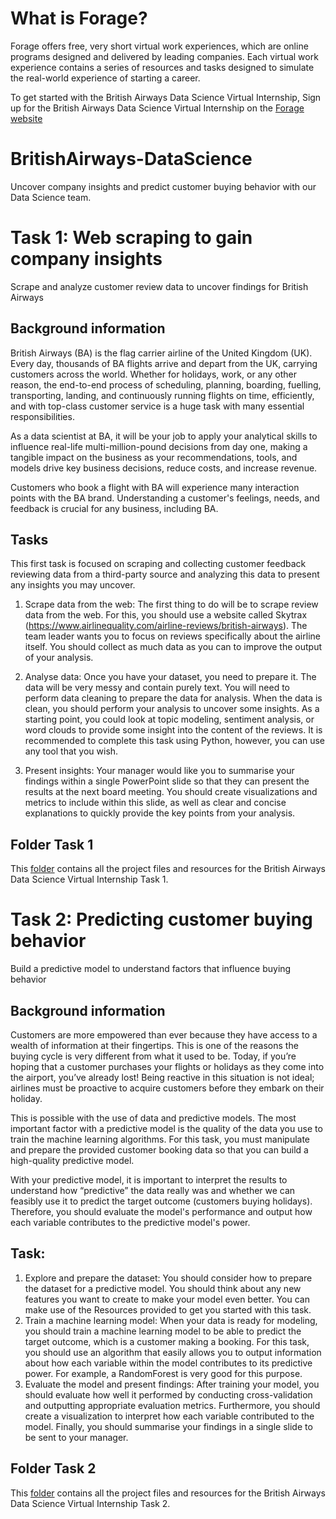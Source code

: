 # What is Forage?
Forage offers free, very short virtual work experiences, which are online programs designed and delivered by leading companies. Each virtual work experience contains a series of resources and tasks designed to simulate the real-world experience of starting a career.

To get started with the British Airways Data Science Virtual Internship, Sign up for the British Airways Data Science Virtual Internship on the [Forage website](https://www.theforage.com/simulations/british-airways/data-science-yqoz)

# BritishAirways-DataScience
Uncover company insights and predict customer buying behavior with our Data Science team.

# Task 1: Web scraping to gain company insights
Scrape and analyze customer review data to uncover findings for British Airways
## Background information
British Airways (BA) is the flag carrier airline of the United Kingdom (UK). Every day, thousands of BA flights arrive and depart from the UK, carrying customers across the world. Whether for holidays, work, or any other reason, the end-to-end process of scheduling, planning, boarding, fuelling, transporting, landing, and continuously running flights on time, efficiently, and with top-class customer service is a huge task with many essential responsibilities.

As a data scientist at BA, it will be your job to apply your analytical skills to influence real-life multi-million-pound decisions from day one, making a tangible impact on the business as your recommendations, tools, and models drive key business decisions, reduce costs, and increase revenue.

Customers who book a flight with BA will experience many interaction points with the BA brand. Understanding a customer's feelings, needs, and feedback is crucial for any business, including BA.

## Tasks
This first task is focused on scraping and collecting customer feedback reviewing data from a third-party source and analyzing this data to present any insights you may uncover.
1. Scrape data from the web: The first thing to do will be to scrape review data from the web. For this, you should use a website called Skytrax (https://www.airlinequality.com/airline-reviews/british-airways). The team leader wants you to focus on reviews specifically about the airline itself. You should collect as much data as you can to improve the output of your analysis.
   
2. Analyse data: Once you have your dataset, you need to prepare it. The data will be very messy and contain purely text. You will need to perform data cleaning to prepare the data for analysis. When the data is clean, you should perform your analysis to uncover some insights. As a starting point, you could look at topic modeling, sentiment analysis, or word clouds to provide some insight into the content of the reviews. It is recommended to complete this task using Python, however, you can use any tool that you wish.
   
3. Present insights: Your manager would like you to summarise your findings within a single PowerPoint slide so that they can present the results at the next board meeting. You should create visualizations and metrics to include within this slide, as well as clear and concise explanations to quickly provide the key points from your analysis.

## Folder Task 1
This [folder](https://github.com/DuyDuong47/Forage-BritishAirways-DataScience/tree/2a272f9965114b8fce8b829773a2ab8e97d8404d/Task%201%20-%20Web%20scraping%20to%20gain%20company%20insights) contains all the project files and resources for the British Airways Data Science Virtual Internship Task 1.

# Task 2: Predicting customer buying behavior
Build a predictive model to understand factors that influence buying behavior
## Background information
Customers are more empowered than ever because they have access to a wealth of information at their fingertips. This is one of the reasons the buying cycle is very different from what it used to be. Today, if you’re hoping that a customer purchases your flights or holidays as they come into the airport, you’ve already lost! Being reactive in this situation is not ideal; airlines must be proactive to acquire customers before they embark on their holiday.

This is possible with the use of data and predictive models. The most important factor with a predictive model is the quality of the data you use to train the machine learning algorithms. For this task, you must manipulate and prepare the provided customer booking data so that you can build a high-quality predictive model.

With your predictive model, it is important to interpret the results to understand how “predictive” the data really was and whether we can feasibly use it to predict the target outcome (customers buying holidays). Therefore, you should evaluate the model's performance and output how each variable contributes to the predictive model's power.

## Task:
1. Explore and prepare the dataset: You should consider how to prepare the dataset for a predictive model. You should think about any new features you want to create to make your model even better. You can make use of the Resources provided to get you started with this task.
2. Train a machine learning model: When your data is ready for modeling, you should train a machine learning model to be able to predict the target outcome, which is a customer making a booking. For this task, you should use an algorithm that easily allows you to output information about how each variable within the model contributes to its predictive power. For example, a RandomForest is very good for this purpose.
3. Evaluate the model and present findings: After training your model, you should evaluate how well it performed by conducting cross-validation and outputting appropriate evaluation metrics. Furthermore, you should create a visualization to interpret how each variable contributed to the model. Finally, you should summarise your findings in a single slide to be sent to your manager.

## Folder Task 2
This [folder](https://github.com/DuyDuong47/Forage-BritishAirways-DataScience/tree/2a272f9965114b8fce8b829773a2ab8e97d8404d/Task%202%20-%20Predicting%20customer%20buying%20behaviour) contains all the project files and resources for the British Airways Data Science Virtual Internship Task 2.
